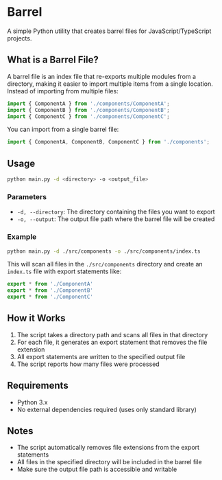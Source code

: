 # Barrel

A simple Python utility that creates barrel files for JavaScript/TypeScript projects.

## What is a Barrel File?

A barrel file is an index file that re-exports multiple modules from a directory, making it easier to import multiple items from a single location. Instead of importing from multiple files:

```javascript
import { ComponentA } from './components/ComponentA';
import { ComponentB } from './components/ComponentB';
import { ComponentC } from './components/ComponentC';
```

You can import from a single barrel file:

```javascript
import { ComponentA, ComponentB, ComponentC } from './components';
```

## Usage

```bash
python main.py -d <directory> -o <output_file>
```

### Parameters

- `-d, --directory`: The directory containing the files you want to export
- `-o, --output`: The output file path where the barrel file will be created

### Example

```bash
python main.py -d ./src/components -o ./src/components/index.ts
```

This will scan all files in the `./src/components` directory and create an `index.ts` file with export statements like:

```typescript
export * from './ComponentA'
export * from './ComponentB'
export * from './ComponentC'
```

## How it Works

1. The script takes a directory path and scans all files in that directory
2. For each file, it generates an export statement that removes the file extension
3. All export statements are written to the specified output file
4. The script reports how many files were processed

## Requirements

- Python 3.x
- No external dependencies required (uses only standard library)

## Notes

- The script automatically removes file extensions from the export statements
- All files in the specified directory will be included in the barrel file
- Make sure the output file path is accessible and writable
